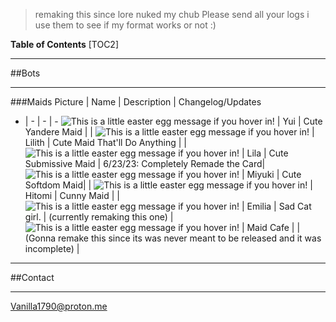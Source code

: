 >remaking this since lore nuked my chub
Please send all your logs i use them to see if my format works or not :)

**Table of Contents**
[TOC2]
***
##Bots
***
###Maids
Picture | Name | Description | Changelog/Updates
- | - | - | -
 ![This is a little easter egg message if you hover in!](https://files.catbox.moe/ghekus.png) | Yui | Cute Yandere Maid |  | 
 ![This is a little easter egg message if you hover in!](https://files.catbox.moe/75oygi.png) | Lilith | Cute Maid That'll Do Anything  | | 
 ![This is a little easter egg message if you hover in!](https://files.catbox.moe/daxhh3.png) | Lila | Cute Submissive  Maid | 6/23/23: Completely Remade the Card| 
 ![This is a little easter egg message if you hover in!](https://files.catbox.moe/h8qowc.png) | Miyuki | Cute Softdom Maid|  | 
 ![This is a little easter egg message if you hover in!](https://files.catbox.moe/o9laqr.png) | Hitomi | Cunny Maid |  | 
 ![This is a little easter egg message if you hover in!](https://files.catbox.moe/b32ai0.png) | Emilia | Sad Cat girl. | (currently remaking this one) | 
 ![This is a little easter egg message if you hover in!](https://files.catbox.moe/prm6gp.png) | Maid Cafe |  |  (Gonna remake this since its was never meant to be released and it was incomplete) |




***
##Contact
***
Vanilla1790@proton.me